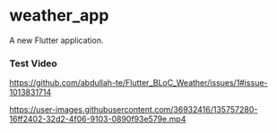# weather_app

A new Flutter application.

### Test Video
https://github.com/abdullah-te/Flutter_BLoC_Weather/issues/1#issue-1013831714


https://user-images.githubusercontent.com/36932416/135757280-16ff2402-32d2-4f06-9103-0890f93e579e.mp4

